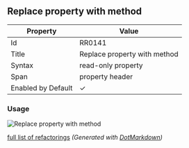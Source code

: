 ## Replace property with method

| Property           | Value                        |
| ------------------ | ---------------------------- |
| Id                 | RR0141                       |
| Title              | Replace property with method |
| Syntax             | read\-only property          |
| Span               | property header              |
| Enabled by Default | &#x2713;                     |

### Usage

![Replace property with method](../../images/refactorings/ReplacePropertyWithMethod.png)

[full list of refactorings](Refactorings.md)
*\(Generated with [DotMarkdown](http://github.com/JosefPihrt/DotMarkdown)\)*